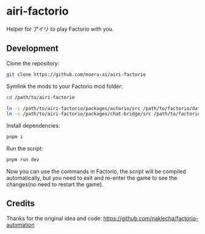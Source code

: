 # airi-factorio

Helper for アイリ to play Factorio with you.

## Development

Clone the repository:

```bash
git clone https://github.com/moeru-ai/airi-factorio
```

Symlink the mods to your Factorio mod folder:

```bash
cd /path/to/airi-factorio

ln -s /path/to/airi-factorio/packages/autorio/src /path/to/factorio/data/autorio
ln -s /path/to/airi-factorio/packages/chat-bridge/src /path/to/factorio/data/chat-bridge
```

Install dependencies:

```bash
pnpm i
```

Run the script:

```bash
pnpm run dev
```

Now you can use the commands in Factorio, the script will be compiled automatically, but you need to exit and re-enter the game to see the changes(no need to restart the game).

## Credits

Thanks for the original idea and code: https://github.com/naklecha/factorio-automation
